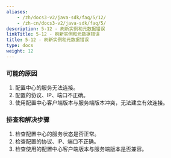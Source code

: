 ```yaml
---
aliases:
    - /zh/docs3-v2/java-sdk/faq/5/12/
    - /zh-cn/docs3-v2/java-sdk/faq/5/
description: 5-12 - 刷新实例和元数据错误
linkTitle: 5-12 - 刷新实例和元数据错误
title: 5-12 - 刷新实例和元数据错误
type: docs
weight: 12
---
```






### 可能的原因

1. 配置中心的服务无法连接。
2. 配置的协议、IP、端口不正确。
3. 使用配置中心客户端版本与服务端版本冲突，无法建立有效连接。

### 排查和解决步骤

1. 检查配置中心的服务状态是否正常。
2. 检查配置的协议、IP、端口不正确。
3. 检查使用的配置中心客户端版本与服务端版本是否兼容。